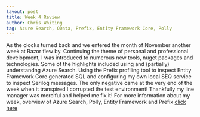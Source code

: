 ```yaml
---
layout: post
title: Week 4 Review
author: Chris Whiting
tag: Azure Search, OData, Prefix, Entity Framework Core, Polly
---
```



As the clocks turned back and we entered the month of November another week at Razor flew by. Continuing the theme of personal and professional development, I was introduced to numerous new tools, nuget packages and technologies. Some of the highlights included using and (partially) understandng Azure Search. Using the Prefix profiling tool to inspect Entity Framework Core generated SQL and configuring my own local SEQ service to inspect Serilog messages. The only negative came at the very end of the week when it transpired I corrupted the test environment! Thankfully my line manager was merciful and helped me fix it! For more information about my week, overview of Azure Search, Polly, Entity Framework and Prefix [click here][post]

[post]:2018/11/02/Week4.html    


